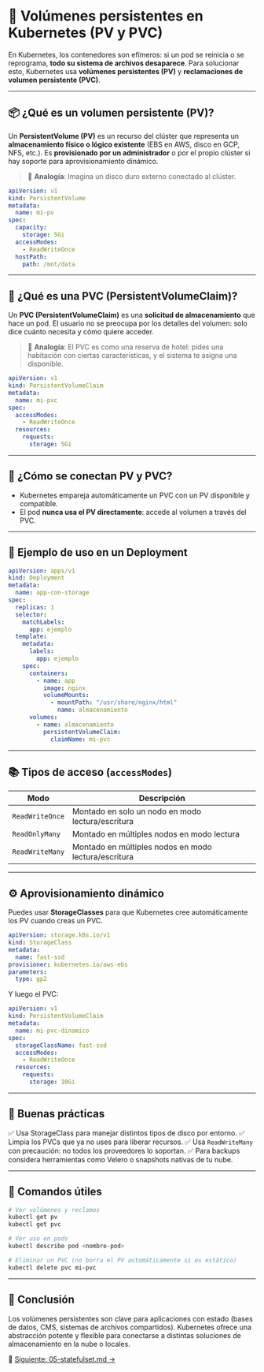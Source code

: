 # 💾 Volúmenes persistentes en Kubernetes (PV y PVC)

En Kubernetes, los contenedores son efímeros: si un pod se reinicia o se reprograma, **todo su sistema de archivos desaparece**. Para solucionar esto, Kubernetes usa **volúmenes persistentes (PV)** y **reclamaciones de volumen persistente (PVC)**.

---

## 📦 ¿Qué es un volumen persistente (PV)?

Un **PersistentVolume (PV)** es un recurso del clúster que representa un **almacenamiento físico o lógico existente** (EBS en AWS, disco en GCP, NFS, etc.). Es **provisionado por un administrador** o por el propio clúster si hay soporte para aprovisionamiento dinámico.

> 🧠 **Analogía**: Imagina un disco duro externo conectado al clúster.

```yaml
apiVersion: v1
kind: PersistentVolume
metadata:
  name: mi-pv
spec:
  capacity:
    storage: 5Gi
  accessModes:
    - ReadWriteOnce
  hostPath:
    path: /mnt/data
````

---

## 🧾 ¿Qué es una PVC (PersistentVolumeClaim)?

Un **PVC (PersistentVolumeClaim)** es una **solicitud de almacenamiento** que hace un pod. El usuario no se preocupa por los detalles del volumen: solo dice cuánto necesita y cómo quiere acceder.

> 🧠 **Analogía**: El PVC es como una reserva de hotel: pides una habitación con ciertas características, y el sistema te asigna una disponible.

```yaml
apiVersion: v1
kind: PersistentVolumeClaim
metadata:
  name: mi-pvc
spec:
  accessModes:
    - ReadWriteOnce
  resources:
    requests:
      storage: 5Gi
```

---

## 🔗 ¿Cómo se conectan PV y PVC?

* Kubernetes empareja automáticamente un PVC con un PV disponible y compatible.
* El pod **nunca usa el PV directamente**: accede al volumen a través del PVC.

---

## 🧪 Ejemplo de uso en un Deployment

```yaml
apiVersion: apps/v1
kind: Deployment
metadata:
  name: app-con-storage
spec:
  replicas: 1
  selector:
    matchLabels:
      app: ejemplo
  template:
    metadata:
      labels:
        app: ejemplo
    spec:
      containers:
        - name: app
          image: nginx
          volumeMounts:
            - mountPath: "/usr/share/nginx/html"
              name: almacenamiento
      volumes:
        - name: almacenamiento
          persistentVolumeClaim:
            claimName: mi-pvc
```

---

## 📚 Tipos de acceso (`accessModes`)

| Modo            | Descripción                                          |
| --------------- | ---------------------------------------------------- |
| `ReadWriteOnce` | Montado en solo un nodo en modo lectura/escritura    |
| `ReadOnlyMany`  | Montado en múltiples nodos en modo lectura           |
| `ReadWriteMany` | Montado en múltiples nodos en modo lectura/escritura |

---

## ⚙️ Aprovisionamiento dinámico

Puedes usar **StorageClasses** para que Kubernetes cree automáticamente los PV cuando creas un PVC.

```yaml
apiVersion: storage.k8s.io/v1
kind: StorageClass
metadata:
  name: fast-ssd
provisioner: kubernetes.io/aws-ebs
parameters:
  type: gp2
```

Y luego el PVC:

```yaml
apiVersion: v1
kind: PersistentVolumeClaim
metadata:
  name: mi-pvc-dinamico
spec:
  storageClassName: fast-ssd
  accessModes:
    - ReadWriteOnce
  resources:
    requests:
      storage: 10Gi
```

---

## 🧭 Buenas prácticas

✅ Usa StorageClass para manejar distintos tipos de disco por entorno.
✅ Limpia los PVCs que ya no uses para liberar recursos.
✅ Usa `ReadWriteMany` con precaución: no todos los proveedores lo soportan.
✅ Para backups considera herramientas como Velero o snapshots nativas de tu nube.

---

## 🔄 Comandos útiles

```bash
# Ver volúmenes y reclamos
kubectl get pv
kubectl get pvc

# Ver uso en pods
kubectl describe pod <nombre-pod>

# Eliminar un PVC (no borra el PV automáticamente si es estático)
kubectl delete pvc mi-pvc
```

---

## 📌 Conclusión

Los volúmenes persistentes son clave para aplicaciones con estado (bases de datos, CMS, sistemas de archivos compartidos). Kubernetes ofrece una abstracción potente y flexible para conectarse a distintas soluciones de almacenamiento en la nube o locales.

📄 [Siguiente: 05-statefulset.md →](./05-statefulset.md)

